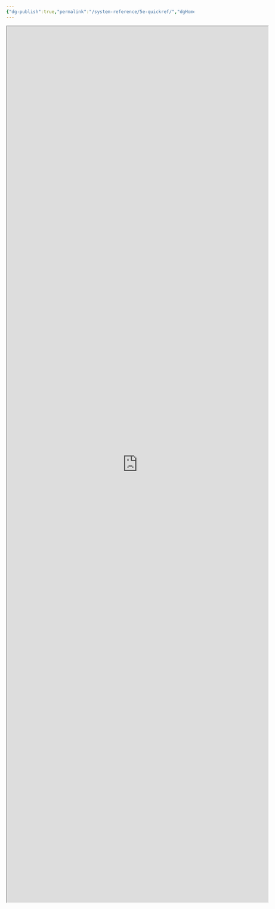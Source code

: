 ```yaml
---
{"dg-publish":true,"permalink":"/system-reference/5e-quickref/","dgHomeLink":true,"dgPassFrontmatter":true}
---
```


<iframe src="https://crobi.github.io/dnd5e-quickref/preview/quickref.html" width= 700 height= 2350></iframe>
